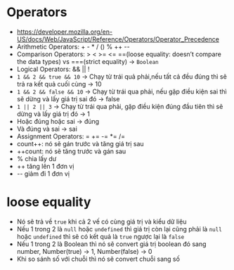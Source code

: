 # Operators

- https://developer.mozilla.org/en-US/docs/Web/JavaScript/Reference/Operators/Operator_Precedence
- Arithmetic Operators: + - \* / () % ++ --
- Comparison Operators: > < >= <= ==(loose equality: doesn’t compare the data types) vs ===(strict equality) -> `Boolean`
- Logical Operators: && || !
- `1 && 2 && true && 10` -> Chạy từ trái quả phải,nếu tất cả đều đúng thì sẽ trả ra kết quả cuối cùng -> 10
- `1 && 2 && false && 10` -> Chạy từ trái qua phải, nếu gặp điều kiện sai thì sẽ dừng và lấy giá trị sai đó -> false
- `1 || 2 || 3` -> Chạy từ trái qua phải, gặp điều kiện đúng đầu tiên thì sẽ dừng và lấy giá trị đó -> 1
- Hoặc đúng hoặc sai -> đúng
- Và đúng và sai -> sai
- Assignment Operators: = += -= \*= /=
- count++: nó sẽ gán trước và tăng giá trị sau
- ++count: nó sẽ tăng trước và gán sau
- % chia lấy dư
- ++ tăng lên 1 đơn vị
- -- giảm đi 1 đơn vị

# loose equality

- Nó sẽ trả về `true` khi cả 2 vế có cùng giá trị và kiểu dữ liệu
- Nếu 1 trong 2 là `null` hoặc `undefined` thì giá trị còn lại cũng phải là `null` hoặc `undefined` thì sẽ có kết quả là `true` ngược lại là `false`
- Nếu 1 trong 2 là Boolean thì nó sẽ convert giá trị boolean đó sang number, Number(true) -> 1, Number(false) -> 0
- Khi so sánh số với chuỗi thì nó sẽ convert chuỗi sang số
